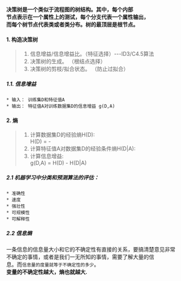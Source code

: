 __决策树是一个类似于流程图的树结构。其中，每个内部<br>
节点表示在一个属性上的测试，每个分支代表一个属性输出，<br>
而每个树节点代表类或者类分布。树的最顶层是根节点。__

#### 1. 构造决策树
  > 1. 信息增益/信息增益比。（特征选择）---ID3/C4.5算法
  > 2. 决策树的生成。 （根结点选择）
  > 3. 决策树的剪枝/拟合状态。 （防止过拟合）
  ##### 1.1. 信息增益
    * 输入： 训练集D和特征值A
    * 输出： 特征值A对训练数据集D的信息增益 g(D,A)
    
 #### 2. 熵
  > 1. 计算数据集D的经验熵H(D):
  <br>   H(D) = -
  > 2. 计算特征值A对数据集D的经验条件熵H(D|A):
  > 3. 计算信息增益:
  <br>   g(D,A) = H(D) - H(D|A)
  ##### 2.1 机器学习中分类和预测算法的评估：
    * 准确性
    * 速度
    * 强壮性
    * 可规模性
    * 可解释性
    
  ##### 2.2 信息熵
  一条信息的信息量大小和它的不确定性有直接的关系，要搞清楚意见非常<br>
  不确定的事情，或者是我们一无所知的事情，需要了解大量的信<br>息。而`信息量的度量就等于不确定性的多少`。<br>
  __变量的不确定性越大，熵也就越大.__
